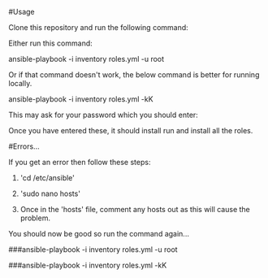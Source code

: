 #Usage

Clone this repository and run the following command:

Either run this command:

ansible-playbook -i inventory roles.yml -u root

Or if that command doesn't work, the below 
command is better for running locally.

ansible-playbook -i inventory roles.yml -kK

This may ask for your password which you should enter:

Once you have entered these, it should install run and install all the roles. 


#Errors...

If you get an error then follow these steps:

1) 'cd /etc/ansible'

2) 'sudo nano hosts'

3) Once in the 'hosts' file, comment any hosts out as this will cause the problem.

You should now be good so run the command again...

###ansible-playbook -i inventory roles.yml -u root

###ansible-playbook -i inventory roles.yml -kK
